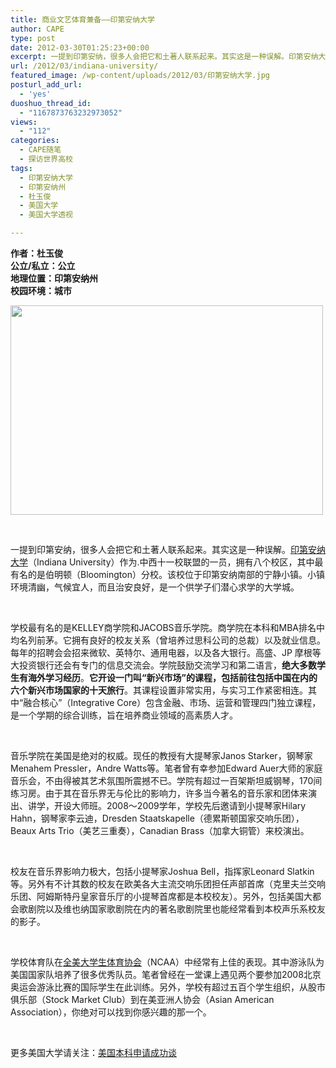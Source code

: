 ```yaml
---
title: 商业文艺体育兼备——印第安纳大学
author: CAPE
type: post
date: 2012-03-30T01:25:23+00:00
excerpt: 一提到印第安纳，很多人会把它和土著人联系起来。其实这是一种误解。印第安纳大学（Indiana University）作为.中西十一校联盟的一员，拥有八个校区，其中最有名的是伯明顿（Bloomington）分校。该校位于印第安纳南部的宁静小镇。小镇环境清幽，气候宜人，而且治安良好，是一个供学子们潜心求学的大学城。
url: /2012/03/indiana-university/
featured_image: /wp-content/uploads/2012/03/印第安纳大学.jpg
posturl_add_url:
  - 'yes'
duoshuo_thread_id:
  - "1167873763232973052"
views:
  - "112"
categories:
  - CAPE随笔
  - 探访世界高校
tags:
  - 印第安纳大学
  - 印第安纳州
  - 杜玉俊
  - 美国大学
  - 美国大学透视

---
```

**作者：杜玉俊**  
 **公立/私立：公立**  
 **地理位置：印第安纳州**  
 **校园环境：城市**

[<img class="alignnone size-full wp-image-2913" style="border-style: initial; border-color: initial;" title="印第安纳大学" alt="" src="http://www.hicape.com/wp-content/uploads/2012/03/印第安纳大学.jpg" width="500" height="335" srcset="http://hicape.com/wp-content/uploads/2012/03/印第安纳大学.jpg 500w, http://hicape.com/wp-content/uploads/2012/03/印第安纳大学-300x201.jpg 300w" sizes="(max-width: 500px) 100vw, 500px" />][1]

&nbsp;

一提到印第安纳，很多人会把它和土著人联系起来。其实这是一种误解。<a href="http://www.indiana.edu/" target="_blank">印第安纳大学</a>（Indiana University）作为.中西十一校联盟的一员，拥有八个校区，其中最有名的是伯明顿（Bloomington）分校。该校位于印第安纳南部的宁静小镇。小镇环境清幽，气候宜人，而且治安良好，是一个供学子们潜心求学的大学城。

&nbsp;

学校最有名的是KELLEY商学院和JACOBS音乐学院。商学院在本科和MBA排名中均名列前茅。它拥有良好的校友关系（曾培养过思科公司的总裁）以及就业信息。每年的招聘会会招来微软、英特尔、通用电器，以及各大银行。高盛、JP 摩根等大投资银行还会有专门的信息交流会。学院鼓励交流学习和第二语言，**绝大多数学生有海外学习经历**。**它开设一门叫“新兴市场”的课程，包括前往包括中国在内的六个新兴市场国家的十天旅行**。其课程设置非常实用，与实习工作紧密相连。其中“融合核心”（Integrative Core）包含金融、市场、运营和管理四门独立课程，是一个学期的综合训练，旨在培养商业领域的高素质人才。

&nbsp;

音乐学院在美国是绝对的权威。现任的教授有大提琴家Janos Starker，钢琴家Menahem Pressler，Andre Watts等。笔者曾有幸参加Edward Auer大师的家庭音乐会，不由得被其艺术氛围所震撼不已。学院有超过一百架斯坦威钢琴，170间练习房。由于其在音乐界无与伦比的影响力，许多当今著名的音乐家和团体来演出、讲学，开设大师班。2008～2009学年，学校先后邀请到小提琴家Hilary Hahn，钢琴家李云迪，Dresden Staatskapelle（德累斯顿国家交响乐团），Beaux Arts Trio（美艺三重奏），Canadian Brass（加拿大铜管）来校演出。

&nbsp;

校友在音乐界影响力极大，包括小提琴家Joshua Bell，指挥家Leonard Slatkin等。另外有不计其数的校友在欧美各大主流交响乐团担任声部首席（克里夫兰交响乐团、阿姆斯特丹皇家音乐厅的小提琴首席都是本校校友）。另外，包括美国大都会歌剧院以及维也纳国家歌剧院在内的著名歌剧院里也能经常看到本校声乐系校友的影子。

&nbsp;

学校体育队在<a href="http://www.ncaa.org/" target="_blank">全美大学生体育协会</a>（NCAA）中经常有上佳的表现。其中游泳队为美国国家队培养了很多优秀队员。笔者曾经在一堂课上遇见两个要参加2008北京奥运会游泳比赛的国际学生在此训练。另外，学校有超过五百个学生组织，从股市俱乐部（Stock Market Club）到在美亚洲人协会（Asian American Association），你绝对可以找到你感兴趣的那一个。

&nbsp;

更多美国大学请关注：[美国本科申请成功谈][2]

&nbsp;

 [1]: http://www.hicape.com/wp-content/uploads/2012/03/印第安纳大学.jpg
 [2]: http://page.renren.com/601247323